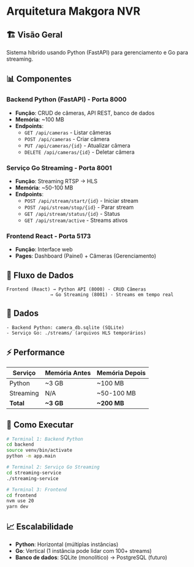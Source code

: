 # Arquitetura Makgora NVR

## 🏗️ Visão Geral

Sistema híbrido usando Python (FastAPI) para gerenciamento e Go para streaming.

## 📊 Componentes

### Backend Python (FastAPI) - Porta 8000
- **Função**: CRUD de câmeras, API REST, banco de dados
- **Memória**: ~100 MB
- **Endpoints**:
  - `GET /api/cameras` - Listar câmeras
  - `POST /api/cameras` - Criar câmera
  - `PUT /api/cameras/{id}` - Atualizar câmera
  - `DELETE /api/cameras/{id}` - Deletar câmera

### Serviço Go Streaming - Porta 8001
- **Função**: Streaming RTSP → HLS
- **Memória**: ~50-100 MB
- **Endpoints**:
  - `POST /api/stream/start/{id}` - Iniciar stream
  - `POST /api/stream/stop/{id}` - Parar stream
  - `GET /api/stream/status/{id}` - Status
  - `GET /api/stream/active` - Streams ativos

### Frontend React - Porta 5173
- **Função**: Interface web
- **Pages**: Dashboard (Painel) + Câmeras (Gerenciamento)

## 🔄 Fluxo de Dados

```
Frontend (React) → Python API (8000) - CRUD Câmeras
                → Go Streaming (8001) - Streams em tempo real
```

## 💾 Dados

```
- Backend Python: camera_db.sqlite (SQLite)
- Serviço Go: ./streams/ (arquivos HLS temporários)
```

## ⚡ Performance

| Serviço | Memória Antes | Memória Depois |
|---------|---------------|----------------|
| Python  | ~3 GB        | ~100 MB        |
| Streaming | N/A         | ~50-100 MB     |
| **Total** | **~3 GB**  | **~200 MB**    |

## 🚀 Como Executar

```bash
# Terminal 1: Backend Python
cd backend
source venv/bin/activate
python -m app.main

# Terminal 2: Serviço Go Streaming
cd streaming-service
./streaming-service

# Terminal 3: Frontend
cd frontend
nvm use 20
yarn dev
```

## 📈 Escalabilidade

- **Python**: Horizontal (múltiplas instâncias)
- **Go**: Vertical (1 instância pode lidar com 100+ streams)
- **Banco de dados**: SQLite (monolítico) → PostgreSQL (futuro)

